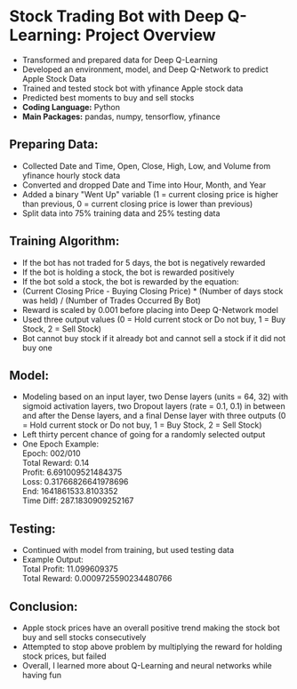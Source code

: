 # Stock Trading Bot with Deep Q-Learning: Project Overview
* Transformed and prepared data for Deep Q-Learning
* Developed an environment, model, and Deep Q-Network to predict Apple Stock Data
* Trained and tested stock bot with yfinance Apple stock data 
* Predicted best moments to buy and sell stocks
* **Coding Language:** Python
* **Main Packages:** pandas, numpy, tensorflow, yfinance

## Preparing Data:
* Collected Date and Time, Open, Close, High, Low, and Volume from yfinance hourly stock data
* Converted and dropped Date and Time into Hour, Month, and Year
* Added a binary "Went Up" variable (1 = current closing price is higher than previous, 0 = current closing price is lower than previous)
* Split data into 75% training data and 25% testing data

## Training Algorithm:
* If the bot has not traded for 5 days, the bot is negatively rewarded
* If the bot is holding a stock, the bot is rewarded positively
* If the bot sold a stock, the bot is rewarded by the equation:
* (Current Closing Price - Buying Closing Price) * (Number of days stock was held) / (Number of Trades Occurred By Bot)
* Reward is scaled by 0.001 before placing into Deep Q-Network model
* Used three output values (0 = Hold current stock or Do not buy, 1 = Buy Stock, 2 = Sell Stock)
* Bot cannot buy stock if it already bot and cannot sell a stock if it did not buy one

## Model:
* Modeling based on an input layer, two Dense layers (units = 64, 32) with sigmoid activation layers, two Dropout layers (rate = 0.1, 0.1) in between and after the Dense layers, and a final Dense layer with three outputs (0 = Hold current stock or Do not buy, 1 = Buy Stock, 2 = Sell Stock)
* Left thirty percent chance of going for a randomly selected output
* One Epoch Example: \
Epoch: 002/010 \
Total Reward: 0.14 \
Profit: 6.691009521484375 \
Loss: 0.31766826641978696 \
End: 1641861533.8103352 \
Time Diff: 287.1830909252167 

## Testing:
* Continued with model from training, but used testing data
* Example Output: \
Total Profit: 11.099609375 \
Total Reward: 0.0009725590234480766

## Conclusion:
* Apple stock prices have an overall positive trend making the stock bot buy and sell stocks consecutively
* Attempted to stop above problem by multiplying the reward for holding stock prices, but failed
* Overall, I learned more about Q-Learning and neural networks while having fun



